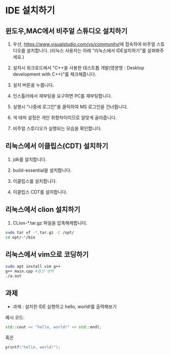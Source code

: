# IDE 설치하기

## 윈도우,MAC에서 비주얼 스튜디오 설치하기

1. 우선, <https://www.visualstudio.com/vs/community/>에 접속하여 비주얼 스튜디오를 설치합니다. (리눅스 사용자는 아래 "리눅스에서 IDE설치하기"를 살펴봐주세요.)

1. 설치시 워크로드에서 "C++을 사용한 데스트톱 개발(영문명 : Desktop development with C++)"를 체크해줍니다.

1. 설치 버튼을 누릅니다.

1. 인스톨러에서 재부팅을 요구하면 PC를 재부팅합니다.

1. 실행시 "나중에 로그인"을 클릭하여 MS 로그인을 건너뜁니다.

1. 색 테마 설정은 개인 취향차이이므로 알맞게 골라줍니다.

1. 비주얼 스튜디오가 실행되는 모습을 확인합니다.

## 리눅스에서 이클립스(CDT) 설치하기

1. jdk를 설치합니다.

1. build-essential을 설치합니다.

1. 이클립스를 설치합니다.

1. 이클립스 CDT를 설치합니다.

## 리눅스에서 clion 설치하기

1. CLion-*.tar.gz 파일을 압축해제합니다.

```bash
sudo tar xf -*.tar.gz -C /opt/
cd opt/-*/bin
```

## 리눅스에서 vim으로 코딩하기

```bash
sudo apt install vim g++
g++ main.cpp #옵션 생략
./a.out
```

## 과제

* 과제 : 설치한 IDE 실행하고 hello, world!를 출력해보기

예시 코드:

```c++
std::cout << "hello, world!" << std::endl;
```

혹은

```c++
printf("hello, world!");
```
